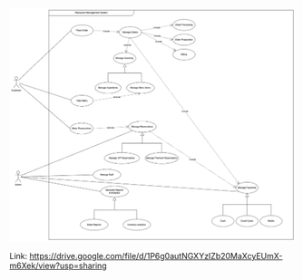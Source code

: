 ![img.png](img.png)

Link: https://drive.google.com/file/d/1P6g0autNGXYzIZb20MaXcyEUmX-m6Xek/view?usp=sharing